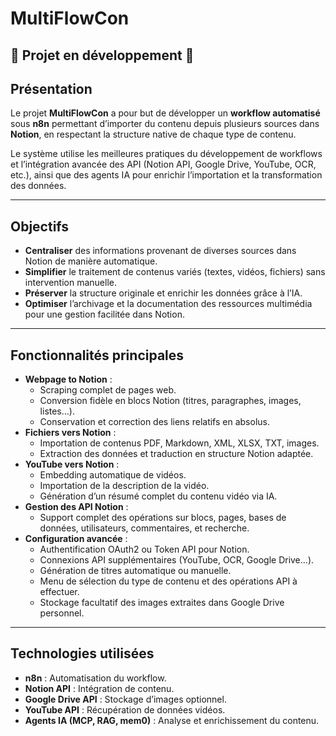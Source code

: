 # MultiFlowCon

## 🚧 Projet en développement 🚧


## **Présentation**

Le projet **MultiFlowCon** a pour but de développer un **workflow automatisé** sous **n8n** permettant d’importer du contenu depuis plusieurs sources dans **Notion**, en respectant la structure native de chaque type de contenu.

Le système utilise les meilleures pratiques du développement de workflows et l’intégration avancée des API (Notion API, Google Drive, YouTube, OCR, etc.), ainsi que des agents IA pour enrichir l’importation et la transformation des données.

---

## **Objectifs**

- **Centraliser** des informations provenant de diverses sources dans Notion de manière automatique.
- **Simplifier** le traitement de contenus variés (textes, vidéos, fichiers) sans intervention manuelle.
- **Préserver** la structure originale et enrichir les données grâce à l’IA.
- **Optimiser** l’archivage et la documentation des ressources multimédia pour une gestion facilitée dans Notion.

---

## **Fonctionnalités principales**

- **Webpage to Notion** :
    - Scraping complet de pages web.
    - Conversion fidèle en blocs Notion (titres, paragraphes, images, listes…).
    - Conservation et correction des liens relatifs en absolus.
- **Fichiers vers Notion** :
    - Importation de contenus PDF, Markdown, XML, XLSX, TXT, images.
    - Extraction des données et traduction en structure Notion adaptée.
- **YouTube vers Notion** :
    - Embedding automatique de vidéos.
    - Importation de la description de la vidéo.
    - Génération d’un résumé complet du contenu vidéo via IA.
- **Gestion des API Notion** :
    - Support complet des opérations sur blocs, pages, bases de données, utilisateurs, commentaires, et recherche.
- **Configuration avancée** :
    - Authentification OAuth2 ou Token API pour Notion.
    - Connexions API supplémentaires (YouTube, OCR, Google Drive…).
    - Génération de titres automatique ou manuelle.
    - Menu de sélection du type de contenu et des opérations API à effectuer.
    - Stockage facultatif des images extraites dans Google Drive personnel.

---

## **Technologies utilisées**

- **n8n** : Automatisation du workflow.
- **Notion API** : Intégration de contenu.
- **Google Drive API** : Stockage d’images optionnel.
- **YouTube API** : Récupération de données vidéos.
- **Agents IA (MCP, RAG, mem0)** : Analyse et enrichissement du contenu.
